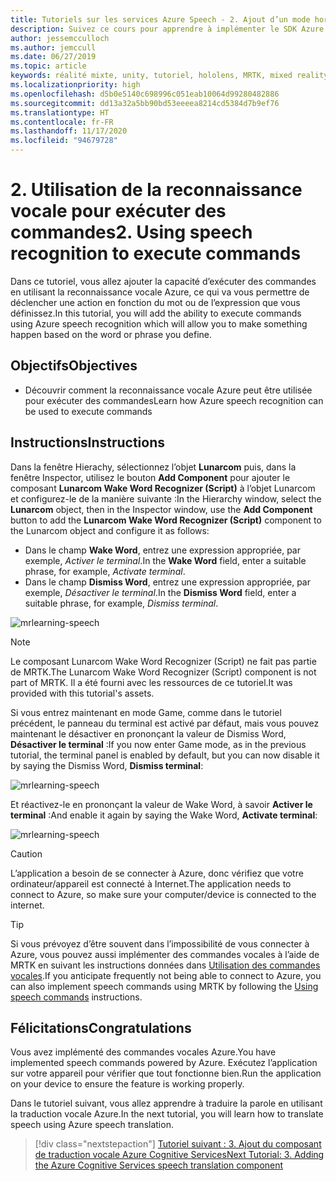 ```yaml
---
title: Tutoriels sur les services Azure Speech - 2. Ajout d’un mode hors connexion pour la traduction locale de la reconnaissance vocale
description: Suivez ce cours pour apprendre à implémenter le SDK Azure Speech au sein d’une application de réalité mixte.
author: jessemcculloch
ms.author: jemccull
ms.date: 06/27/2019
ms.topic: article
keywords: réalité mixte, unity, tutoriel, hololens, MRTK, mixed reality toolkit, UWP, ancres spatiales Azure, reconnaissance vocale, Windows 10
ms.localizationpriority: high
ms.openlocfilehash: d5b0e5140c698996c051eab10064d99280482886
ms.sourcegitcommit: dd13a32a5bb90bd53eeeea8214cd5384d7b9ef76
ms.translationtype: HT
ms.contentlocale: fr-FR
ms.lasthandoff: 11/17/2020
ms.locfileid: "94679728"
---
```

# <a name="2-using-speech-recognition-to-execute-commands"></a><span data-ttu-id="18cd2-105">2. Utilisation de la reconnaissance vocale pour exécuter des commandes</span><span class="sxs-lookup"><span data-stu-id="18cd2-105">2. Using speech recognition to execute commands</span></span>

<span data-ttu-id="18cd2-106">Dans ce tutoriel, vous allez ajouter la capacité d’exécuter des commandes en utilisant la reconnaissance vocale Azure, ce qui va vous permettre de déclencher une action en fonction du mot ou de l’expression que vous définissez.</span><span class="sxs-lookup"><span data-stu-id="18cd2-106">In this tutorial, you will add the ability to execute commands using Azure speech recognition which will allow you to make something happen based on the word or phrase you define.</span></span>

## <a name="objectives"></a><span data-ttu-id="18cd2-107">Objectifs</span><span class="sxs-lookup"><span data-stu-id="18cd2-107">Objectives</span></span>

* <span data-ttu-id="18cd2-108">Découvrir comment la reconnaissance vocale Azure peut être utilisée pour exécuter des commandes</span><span class="sxs-lookup"><span data-stu-id="18cd2-108">Learn how Azure speech recognition can be used to execute commands</span></span>

## <a name="instructions"></a><span data-ttu-id="18cd2-109">Instructions</span><span class="sxs-lookup"><span data-stu-id="18cd2-109">Instructions</span></span>

<span data-ttu-id="18cd2-110">Dans la fenêtre Hierachy, sélectionnez l’objet **Lunarcom** puis, dans la fenêtre Inspector, utilisez le bouton **Add Component** pour ajouter le composant **Lunarcom Wake Word Recognizer (Script)** à l’objet Lunarcom et configurez-le de la manière suivante :</span><span class="sxs-lookup"><span data-stu-id="18cd2-110">In the Hierarchy window, select the **Lunarcom** object, then in the Inspector window, use the **Add Component** button to add the **Lunarcom Wake Word Recognizer (Script)** component to the Lunarcom object and configure it as follows:</span></span>

* <span data-ttu-id="18cd2-111">Dans le champ **Wake Word**, entrez une expression appropriée, par exemple, _Activer le terminal_.</span><span class="sxs-lookup"><span data-stu-id="18cd2-111">In the **Wake Word** field, enter a suitable phrase, for example, _Activate terminal_.</span></span>
* <span data-ttu-id="18cd2-112">Dans le champ **Dismiss Word**, entrez une expression appropriée, par exemple, _Désactiver le terminal_.</span><span class="sxs-lookup"><span data-stu-id="18cd2-112">In the **Dismiss Word** field, enter a suitable phrase, for example, _Dismiss terminal_.</span></span>

![mrlearning-speech](images/mrlearning-speech/tutorial2-section1-step1-1.png)

> [!NOTE]
> <span data-ttu-id="18cd2-114">Le composant Lunarcom Wake Word Recognizer (Script) ne fait pas partie de MRTK.</span><span class="sxs-lookup"><span data-stu-id="18cd2-114">The Lunarcom Wake Word Recognizer (Script) component is not part of MRTK.</span></span> <span data-ttu-id="18cd2-115">Il a été fourni avec les ressources de ce tutoriel.</span><span class="sxs-lookup"><span data-stu-id="18cd2-115">It was provided with this tutorial's assets.</span></span>

<span data-ttu-id="18cd2-116">Si vous entrez maintenant en mode Game, comme dans le tutoriel précédent, le panneau du terminal est activé par défaut, mais vous pouvez maintenant le désactiver en prononçant la valeur de Dismiss Word, **Désactiver le terminal** :</span><span class="sxs-lookup"><span data-stu-id="18cd2-116">If you now enter Game mode, as in the previous tutorial, the terminal panel is enabled by default, but you can now disable it by saying the Dismiss Word, **Dismiss terminal**:</span></span>

![mrlearning-speech](images/mrlearning-speech/tutorial2-section1-step1-2.png)

<span data-ttu-id="18cd2-118">Et réactivez-le en prononçant la valeur de Wake Word, à savoir **Activer le terminal** :</span><span class="sxs-lookup"><span data-stu-id="18cd2-118">And enable it again by saying the Wake Word, **Activate terminal**:</span></span>

![mrlearning-speech](images/mrlearning-speech/tutorial2-section1-step1-3.png)

> [!CAUTION]
> <span data-ttu-id="18cd2-120">L’application a besoin de se connecter à Azure, donc vérifiez que votre ordinateur/appareil est connecté à Internet.</span><span class="sxs-lookup"><span data-stu-id="18cd2-120">The application needs to connect to Azure, so make sure your computer/device is connected to the internet.</span></span>

> [!TIP]
> <span data-ttu-id="18cd2-121">Si vous prévoyez d’être souvent dans l’impossibilité de vous connecter à Azure, vous pouvez aussi implémenter des commandes vocales à l’aide de MRTK en suivant les instructions données dans [Utilisation des commandes vocales](mr-learning-base-09.md).</span><span class="sxs-lookup"><span data-stu-id="18cd2-121">If you anticipate frequently not being able to connect to Azure, you can also implement speech commands using MRTK by following the [Using speech commands](mr-learning-base-09.md) instructions.</span></span>

## <a name="congratulations"></a><span data-ttu-id="18cd2-122">Félicitations</span><span class="sxs-lookup"><span data-stu-id="18cd2-122">Congratulations</span></span>

<span data-ttu-id="18cd2-123">Vous avez implémenté des commandes vocales Azure.</span><span class="sxs-lookup"><span data-stu-id="18cd2-123">You have implemented speech commands powered by Azure.</span></span> <span data-ttu-id="18cd2-124">Exécutez l’application sur votre appareil pour vérifier que tout fonctionne bien.</span><span class="sxs-lookup"><span data-stu-id="18cd2-124">Run the application on your device to ensure the feature is working properly.</span></span>

<span data-ttu-id="18cd2-125">Dans le tutoriel suivant, vous allez apprendre à traduire la parole en utilisant la traduction vocale Azure.</span><span class="sxs-lookup"><span data-stu-id="18cd2-125">In the next tutorial, you will learn how to translate speech using Azure speech translation.</span></span>

> [!div class="nextstepaction"]
> [<span data-ttu-id="18cd2-126">Tutoriel suivant : 3. Ajout du composant de traduction vocale Azure Cognitive Services</span><span class="sxs-lookup"><span data-stu-id="18cd2-126">Next Tutorial: 3. Adding the Azure Cognitive Services speech translation component</span></span>](mrlearning-speechSDK-ch3.md)
